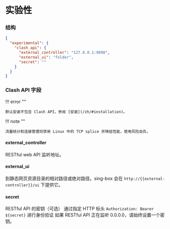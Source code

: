 # 实验性

### 结构

```json
{
  "experimental": {
    "clash_api": {
      "external_controller": "127.0.0.1:9090",
      "external_ui": "folder",
      "secret": ""
    }
  }
}
```

### Clash API 字段

!!! error ""

    默认安装不包含 Clash API，参阅 [安装](/zh/#installation)。

!!! note ""

    流量统计和连接管理将禁用 Linux 中的 TCP splice 并降低性能，使用风险自负。

#### external_controller

RESTful web API 监听地址。

#### external_ui

到静态网页资源目录的相对路径或绝对路径。sing-box 会在 `http://{{external-controller}}/ui` 下提供它。

#### secret

RESTful API 的密钥（可选）
通过指定 HTTP 标头 `Authorization: Bearer ${secret}` 进行身份验证
如果 RESTful API 正在监听 0.0.0.0，请始终设置一个密钥。